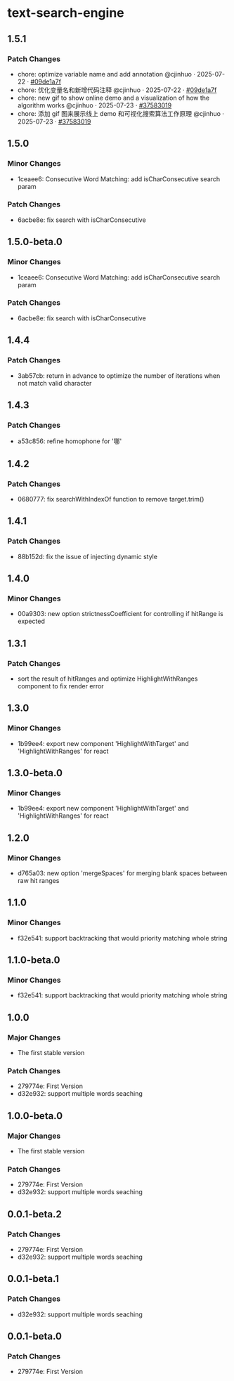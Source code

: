 # text-search-engine

## 1.5.1

### Patch Changes

- chore: optimize variable name and add annotation @cjinhuo · 2025-07-22 · [#09de1a7f](https://github.com/cjinhuo/text-search-engine/commit/09de1a7f5b44fd13290dc14466877e1ce597141b)
- chore: 优化变量名和新增代码注释 @cjinhuo · 2025-07-22 · [#09de1a7f](https://github.com/cjinhuo/text-search-engine/commit/09de1a7f5b44fd13290dc14466877e1ce597141b)
- chore: new gif to show online demo and a visualization of how the algorithm works @cjinhuo · 2025-07-23 · [#37583019](https://github.com/cjinhuo/text-search-engine/commit/37583019b094977984765a104d5f2891f5a19171)
- chore: 添加 gif 图来展示线上 demo 和可视化搜索算法工作原理 @cjinhuo · 2025-07-23 · [#37583019](https://github.com/cjinhuo/text-search-engine/commit/37583019b094977984765a104d5f2891f5a19171)

## 1.5.0

### Minor Changes

- 1ceaee6: Consecutive Word Matching: add isCharConsecutive search param

### Patch Changes

- 6acbe8e: fix search with isCharConsecutive

## 1.5.0-beta.0

### Minor Changes

- 1ceaee6: Consecutive Word Matching: add isCharConsecutive search param

### Patch Changes

- 6acbe8e: fix search with isCharConsecutive

## 1.4.4

### Patch Changes

- 3ab57cb: return in advance to optimize the number of iterations when not match valid character

## 1.4.3

### Patch Changes

- a53c856: refine homophone for '哪'

## 1.4.2

### Patch Changes

- 0680777: fix searchWithIndexOf function to remove target.trim()

## 1.4.1

### Patch Changes

- 88b152d: fix the issue of injecting dynamic style

## 1.4.0

### Minor Changes

- 00a9303: new option strictnessCoefficient for controlling if hitRange is expected

## 1.3.1

### Patch Changes

- sort the result of hitRanges and optimize HighlightWithRanges component to fix render error

## 1.3.0

### Minor Changes

- 1b99ee4: export new component 'HighlightWithTarget' and 'HighlightWithRanges' for react

## 1.3.0-beta.0

### Minor Changes

- 1b99ee4: export new component 'HighlightWithTarget' and 'HighlightWithRanges' for react

## 1.2.0

### Minor Changes

- d765a03: new option 'mergeSpaces' for merging blank spaces between raw hit ranges

## 1.1.0

### Minor Changes

- f32e541: support backtracking that would priority matching whole string

## 1.1.0-beta.0

### Minor Changes

- f32e541: support backtracking that would priority matching whole string

## 1.0.0

### Major Changes

- The first stable version

### Patch Changes

- 279774e: First Version
- d32e932: support multiple words seaching

## 1.0.0-beta.0

### Major Changes

- The first stable version

### Patch Changes

- 279774e: First Version
- d32e932: support multiple words seaching

## 0.0.1-beta.2

### Patch Changes

- 279774e: First Version
- d32e932: support multiple words seaching

## 0.0.1-beta.1

### Patch Changes

- d32e932: support multiple words seaching

## 0.0.1-beta.0

### Patch Changes

- 279774e: First Version
